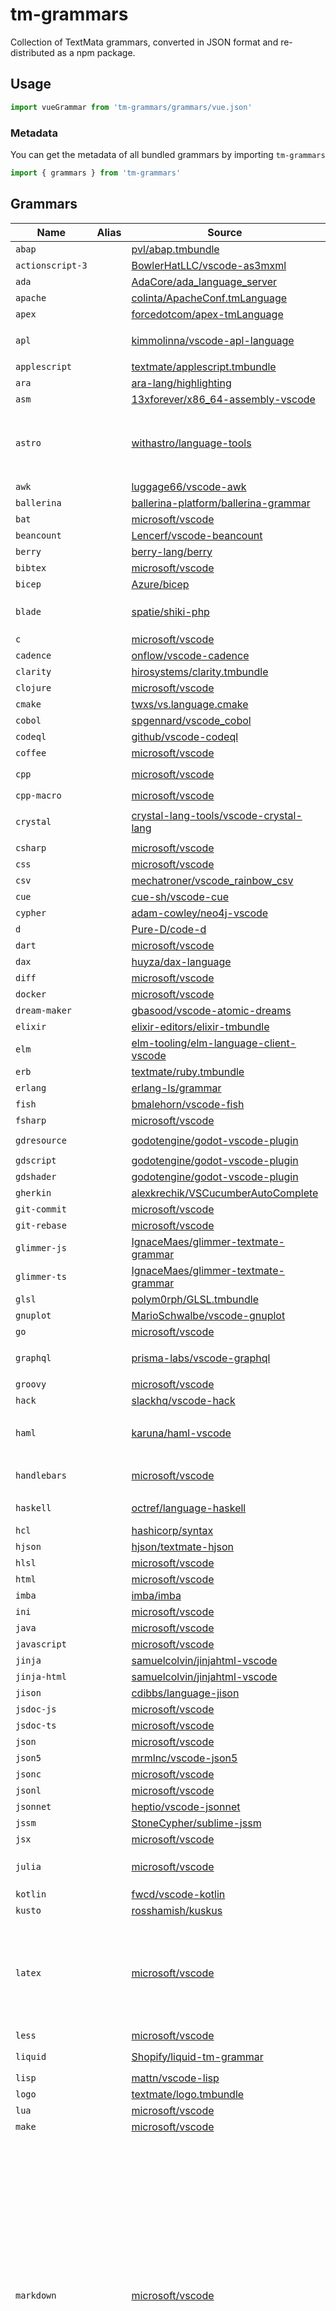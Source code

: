 # tm-grammars

Collection of TextMata grammars, converted in JSON format and re-distributed as a npm package.

## Usage

```ts
import vueGrammar from 'tm-grammars/grammars/vue.json'
```

### Metadata

You can get the metadata of all bundled grammars by importing `tm-grammars`

```ts
import { grammars } from 'tm-grammars'
```

## Grammars

<!--list-start-->
| Name | Alias | Source | License | Deps On |
| ---- | ----- | ------ | ------- | ------- |
| `abap` |  | [pvl/abap.tmbundle](https://github.com/pvl/abap.tmbundle/blob/a9b2efff4f4afa469d984353384f09e4ebd24055/Syntaxes/ABAP.tmLanguage) |  |  |
| `actionscript-3` |  | [BowlerHatLLC/vscode-as3mxml](https://github.com/BowlerHatLLC/vscode-as3mxml/blob/c52b6b64ff533d62c8434499c7713b47b652dae6/distribution/src/assembly/syntaxes/AS3.tmLanguage) | [Apache-2.0](https://raw.githubusercontent.com/BowlerHatLLC/vscode-as3mxml/main/LICENSE) |  |
| `ada` |  | [AdaCore/ada_language_server](https://github.com/AdaCore/ada_language_server/blob/ecb5c52930f0640ed1b6f0b05786928c60cacd00/integration/vscode/ada/advanced/ada.tmLanguage.json) | [GPL-3.0](https://raw.githubusercontent.com/AdaCore/ada_language_server/master/LICENSE) |  |
| `apache` |  | [colinta/ApacheConf.tmLanguage](https://github.com/colinta/ApacheConf.tmLanguage/blob/163bc03ae8998a237dfb4be353d0aea198ea17f5/ApacheConf.tmLanguage) | [NOASSERTION](https://raw.githubusercontent.com/colinta/ApacheConf.tmLanguage/main/LICENSE) |  |
| `apex` |  | [forcedotcom/apex-tmLanguage](https://github.com/forcedotcom/apex-tmLanguage/blob/88b3b7175cc0be3edf7e22cf8eecc32911740b05/grammars/apex.tmLanguage) | [NOASSERTION](https://raw.githubusercontent.com/forcedotcom/apex-tmLanguage/main/LICENSE) |  |
| `apl` |  | [kimmolinna/vscode-apl-language](https://github.com/kimmolinna/vscode-apl-language/blob/48baa9c67fe78c1a6ca8036d8525c11469b37c3a/syntaxes/apl.tmLanguage.json) |  | `html` `xml` `css` `javascript` `json` |
| `applescript` |  | [textmate/applescript.tmbundle](https://github.com/textmate/applescript.tmbundle/blob/4947cad7494eba084c21cfe04689b4efce96700f/Syntaxes/AppleScript.tmLanguage) |  |  |
| `ara` |  | [ara-lang/highlighting](https://github.com/ara-lang/highlighting/blob/5953706dfc857e13cc0ecd6155c302700b84c305/syntaxes/ara.json) | [Apache-2.0](https://raw.githubusercontent.com/ara-lang/highlighting/main/LICENSE-APACHE) |  |
| `asm` |  | [13xforever/x86_64-assembly-vscode](https://github.com/13xforever/x86_64-assembly-vscode/blob/15c07b12741ac75f5bb6e7701dc7c0d742add8dd/syntaxes/language-x86_64-assembly.tmLanguage) | [MIT](https://raw.githubusercontent.com/13xforever/x86_64-assembly-vscode/master/LICENSE.txt) |  |
| `astro` |  | [withastro/language-tools](https://github.com/withastro/language-tools/blob/7de75d39e7a03368bf0e1429dbbd98b9ab6d0c36/packages/vscode/syntaxes/astro.tmLanguage.src.yaml) | [MIT](https://raw.githubusercontent.com/withastro/language-tools/main/LICENSE) | `json` `javascript` `typescript` `stylus` `sass` `css` `scss` `less` `postcss` `tsx` |
| `awk` |  | [luggage66/vscode-awk](https://github.com/luggage66/vscode-awk/blob/426d229f39b4313e0bd5296dc11b5b62e2ad3c58/syntaxes/awk.tmLanguage) | [MIT](https://raw.githubusercontent.com/luggage66/vscode-awk/master/LICENSE.txt) |  |
| `ballerina` |  | [ballerina-platform/ballerina-grammar](https://github.com/ballerina-platform/ballerina-grammar/blob/42ddcc1c63c86bdd6ba712e86bf965f5063831d3/syntaxes/ballerina.tmLanguage) | [Apache-2.0](https://raw.githubusercontent.com/ballerina-platform/ballerina-grammar/master/LICENSE) |  |
| `bat` |  | [microsoft/vscode](https://github.com/microsoft/vscode/blob/c9631868cd2585d82bc5c1f00c235c09da2e37d8/extensions/bat/syntaxes/batchfile.tmLanguage.json) | [MIT](https://raw.githubusercontent.com/microsoft/vscode/main/LICENSE.txt) |  |
| `beancount` |  | [Lencerf/vscode-beancount](https://github.com/Lencerf/vscode-beancount/blob/08a02ff243a7a73250f555f708f55a67a2af16c9/syntaxes/beancount.tmLanguage) | [MIT](https://raw.githubusercontent.com/Lencerf/vscode-beancount/master/LICENSE) |  |
| `berry` |  | [berry-lang/berry](https://github.com/berry-lang/berry/blob/e26caec9207febe4cdf225846bff2f3d238e61a0/tools/plugins/vscode/skiars.berry-1.1.0/syntaxes/berry.json) | [MIT](https://raw.githubusercontent.com/berry-lang/berry/master/LICENSE) |  |
| `bibtex` |  | [microsoft/vscode](https://github.com/microsoft/vscode/blob/c9631868cd2585d82bc5c1f00c235c09da2e37d8/extensions/latex/syntaxes/Bibtex.tmLanguage.json) | [MIT](https://raw.githubusercontent.com/microsoft/vscode/main/LICENSE.txt) |  |
| `bicep` |  | [Azure/bicep](https://github.com/Azure/bicep/blob/70065ff18183a6f872e10d5f8f6b399d9e55d375/src/textmate/bicep.tmlanguage) | [MIT](https://raw.githubusercontent.com/Azure/bicep/main/LICENSE) |  |
| `blade` |  | [spatie/shiki-php](https://github.com/spatie/shiki-php/blob/87ac0bd789343edf22a2ef33c0735d90a5bbfeb5/languages/blade.tmLanguage.json) | [MIT](https://raw.githubusercontent.com/spatie/shiki-php/main/LICENSE.md) | `html` `xml` `sql` `javascript` `json` `css` |
| `c` |  | [microsoft/vscode](https://github.com/microsoft/vscode/blob/c9631868cd2585d82bc5c1f00c235c09da2e37d8/extensions/cpp/syntaxes/c.tmLanguage.json) | [MIT](https://raw.githubusercontent.com/microsoft/vscode/main/LICENSE.txt) |  |
| `cadence` |  | [onflow/vscode-cadence](https://github.com/onflow/vscode-cadence/blob/ada9db07f8adc46988f9ef61bcd616ce5d723598/extension/language/syntaxes/cadence.tmGrammar.json) | [Apache-2.0](https://raw.githubusercontent.com/onflow/vscode-cadence/master/LICENSE) |  |
| `clarity` |  | [hirosystems/clarity.tmbundle](https://github.com/hirosystems/clarity.tmbundle/blob/14499973360935676fcf40fa37723ec216aa3c9f/Syntaxes/clarity.JSON-tmLanguage) | [MIT](https://raw.githubusercontent.com/hirosystems/clarity.tmbundle/main/LICENSE) |  |
| `clojure` |  | [microsoft/vscode](https://github.com/microsoft/vscode/blob/c9631868cd2585d82bc5c1f00c235c09da2e37d8/extensions/clojure/syntaxes/clojure.tmLanguage.json) | [MIT](https://raw.githubusercontent.com/microsoft/vscode/main/LICENSE.txt) |  |
| `cmake` |  | [twxs/vs.language.cmake](https://github.com/twxs/vs.language.cmake/blob/8602a1399af2144d72fd25dd6ebb884a6cb62aa6/syntaxes/CMake.tmLanguage) | [MIT](https://raw.githubusercontent.com/twxs/vs.language.cmake/master/LICENSE) |  |
| `cobol` |  | [spgennard/vscode_cobol](https://github.com/spgennard/vscode_cobol/blob/00f8e42ec2532cd04393b67d6ad89a81b3652c83/syntaxes/COBOL.tmLanguage.json) | [MIT](https://raw.githubusercontent.com/spgennard/vscode_cobol/main/LICENSE) | `sql` `html` `java` |
| `codeql` |  | [github/vscode-codeql](https://github.com/github/vscode-codeql/blob/262744e6e5bbed91a653769e7c92073127ea6ead/syntaxes/ql.tmLanguage.json) | [MIT](https://raw.githubusercontent.com/github/vscode-codeql/main/LICENSE.md) |  |
| `coffee` |  | [microsoft/vscode](https://github.com/microsoft/vscode/blob/c9631868cd2585d82bc5c1f00c235c09da2e37d8/extensions/coffeescript/syntaxes/coffeescript.tmLanguage.json) | [MIT](https://raw.githubusercontent.com/microsoft/vscode/main/LICENSE.txt) | `javascript` |
| `cpp` |  | [microsoft/vscode](https://github.com/microsoft/vscode/blob/c9631868cd2585d82bc5c1f00c235c09da2e37d8/extensions/cpp/syntaxes/cpp.tmLanguage.json) | [MIT](https://raw.githubusercontent.com/microsoft/vscode/main/LICENSE.txt) | `cpp-macro` `glsl` `sql` |
| `cpp-macro` |  | [microsoft/vscode](https://github.com/microsoft/vscode/blob/c9631868cd2585d82bc5c1f00c235c09da2e37d8/extensions/cpp/syntaxes/cpp.embedded.macro.tmLanguage.json) | [MIT](https://raw.githubusercontent.com/microsoft/vscode/main/LICENSE.txt) | `cpp` `glsl` `sql` |
| `crystal` |  | [crystal-lang-tools/vscode-crystal-lang](https://github.com/crystal-lang-tools/vscode-crystal-lang/blob/fe90eda371237dc60f158fca9977e71ce0d63aae/syntaxes/crystal.json) | [MIT](https://raw.githubusercontent.com/crystal-lang-tools/vscode-crystal-lang/master/LICENSE) | `html` `sql` `css` `c` `javascript` `shellscript` |
| `csharp` |  | [microsoft/vscode](https://github.com/microsoft/vscode/blob/c9631868cd2585d82bc5c1f00c235c09da2e37d8/extensions/csharp/syntaxes/csharp.tmLanguage.json) | [MIT](https://raw.githubusercontent.com/microsoft/vscode/main/LICENSE.txt) |  |
| `css` |  | [microsoft/vscode](https://github.com/microsoft/vscode/blob/c9631868cd2585d82bc5c1f00c235c09da2e37d8/extensions/css/syntaxes/css.tmLanguage.json) | [MIT](https://raw.githubusercontent.com/microsoft/vscode/main/LICENSE.txt) |  |
| `csv` |  | [mechatroner/vscode_rainbow_csv](https://github.com/mechatroner/vscode_rainbow_csv/blob/6b53c5fb98c7a8ac97ded87046cd8302f3f88195/syntaxes/csv.tmLanguage.json) | [MIT](https://raw.githubusercontent.com/mechatroner/vscode_rainbow_csv/master/LICENSE) |  |
| `cue` |  | [cue-sh/vscode-cue](https://github.com/cue-sh/vscode-cue/blob/0734615a2607fe03f5d6c1816f8f7435179659fc/syntaxes/cue.tmLanguage.json) | [MIT](https://raw.githubusercontent.com/cue-sh/vscode-cue/master/LICENSE) |  |
| `cypher` |  | [adam-cowley/neo4j-vscode](https://github.com/adam-cowley/neo4j-vscode/blob/b56cc6c09148ab23a31ba2f6c42e0901952e8402/cypher/cypher.tmLanguage) | [MIT](https://raw.githubusercontent.com/adam-cowley/neo4j-vscode/main/LICENSE) |  |
| `d` |  | [Pure-D/code-d](https://github.com/Pure-D/code-d/blob/b19258b82d40b72ac4e60497214de14a4248d4d8/syntaxes/d.json) | [MIT](https://raw.githubusercontent.com/Pure-D/code-d/master/LICENSE.md) |  |
| `dart` |  | [microsoft/vscode](https://github.com/microsoft/vscode/blob/c9631868cd2585d82bc5c1f00c235c09da2e37d8/extensions/dart/syntaxes/dart.tmLanguage.json) | [MIT](https://raw.githubusercontent.com/microsoft/vscode/main/LICENSE.txt) |  |
| `dax` |  | [huyza/dax-language](https://github.com/huyza/dax-language/blob/7d7a73455bae1dbe9ec6f3e969d7b7d3c146e6e4/syntaxes/dax.grammer.json) |  |  |
| `diff` |  | [microsoft/vscode](https://github.com/microsoft/vscode/blob/c9631868cd2585d82bc5c1f00c235c09da2e37d8/extensions/diff/syntaxes/diff.tmLanguage.json) | [MIT](https://raw.githubusercontent.com/microsoft/vscode/main/LICENSE.txt) |  |
| `docker` |  | [microsoft/vscode](https://github.com/microsoft/vscode/blob/c9631868cd2585d82bc5c1f00c235c09da2e37d8/extensions/docker/syntaxes/docker.tmLanguage.json) | [MIT](https://raw.githubusercontent.com/microsoft/vscode/main/LICENSE.txt) |  |
| `dream-maker` |  | [gbasood/vscode-atomic-dreams](https://github.com/gbasood/vscode-atomic-dreams/blob/22d2bf0325f65697ea542856280f66e9e098f4a2/syntaxes/dm.tmLanguage.json) |  |  |
| `elixir` |  | [elixir-editors/elixir-tmbundle](https://github.com/elixir-editors/elixir-tmbundle/blob/b01fffc49179bdec936ca19b53ba4fc7c51a2cc0/Syntaxes/Elixir.tmLanguage) | [NOASSERTION](https://raw.githubusercontent.com/elixir-editors/elixir-tmbundle/master/LICENSE) | `html` |
| `elm` |  | [elm-tooling/elm-language-client-vscode](https://github.com/elm-tooling/elm-language-client-vscode/blob/89315032f8a44681416b82d79c7990b20b3c5372/syntaxes/elm-syntax.json) | [MIT](https://raw.githubusercontent.com/elm-tooling/elm-language-client-vscode/main/LICENSE) | `glsl` |
| `erb` |  | [textmate/ruby.tmbundle](https://github.com/textmate/ruby.tmbundle/blob/efcb8941c701343f1b2e9fb105c678152fea6892/Syntaxes/HTML%20(Ruby%20-%20ERB).tmLanguage) |  | `html` `ruby` |
| `erlang` |  | [erlang-ls/grammar](https://github.com/erlang-ls/grammar/blob/ab3b927fd092479a8f8268b1111861e93b8b9a6d/Erlang.plist) | [Apache-2.0](https://raw.githubusercontent.com/erlang-ls/grammar/main/LICENSE) |  |
| `fish` |  | [bmalehorn/vscode-fish](https://github.com/bmalehorn/vscode-fish/blob/aeb3fa5f894cb7167edcc80932ecf32fe7123c50/syntaxes/fish.tmLanguage.json) | [MIT](https://raw.githubusercontent.com/bmalehorn/vscode-fish/master/LICENSE) |  |
| `fsharp` |  | [microsoft/vscode](https://github.com/microsoft/vscode/blob/c9631868cd2585d82bc5c1f00c235c09da2e37d8/extensions/fsharp/syntaxes/fsharp.tmLanguage.json) | [MIT](https://raw.githubusercontent.com/microsoft/vscode/main/LICENSE.txt) | `markdown` |
| `gdresource` |  | [godotengine/godot-vscode-plugin](https://github.com/godotengine/godot-vscode-plugin/blob/ec1d9c3ae60bf67b808285c52aaacc364b05861f/syntaxes/GDResource.tmLanguage.json) | [MIT](https://raw.githubusercontent.com/godotengine/godot-vscode-plugin/master/LICENSE) | `gdshader` `gdscript` |
| `gdscript` |  | [godotengine/godot-vscode-plugin](https://github.com/godotengine/godot-vscode-plugin/blob/ec1d9c3ae60bf67b808285c52aaacc364b05861f/syntaxes/GDScript.tmLanguage.json) | [MIT](https://raw.githubusercontent.com/godotengine/godot-vscode-plugin/master/LICENSE) |  |
| `gdshader` |  | [godotengine/godot-vscode-plugin](https://github.com/godotengine/godot-vscode-plugin/blob/ec1d9c3ae60bf67b808285c52aaacc364b05861f/syntaxes/GDShader.tmLanguage.json) | [MIT](https://raw.githubusercontent.com/godotengine/godot-vscode-plugin/master/LICENSE) |  |
| `gherkin` |  | [alexkrechik/VSCucumberAutoComplete](https://github.com/alexkrechik/VSCucumberAutoComplete/blob/ca571bc1ef434bbd7ba8c66ad76cd384947ba491/gclient/syntaxes/feature.tmLanguage) | [MIT](https://raw.githubusercontent.com/alexkrechik/VSCucumberAutoComplete/master/LICENSE) |  |
| `git-commit` |  | [microsoft/vscode](https://github.com/microsoft/vscode/blob/c9631868cd2585d82bc5c1f00c235c09da2e37d8/extensions/git-base/syntaxes/git-commit.tmLanguage.json) | [MIT](https://raw.githubusercontent.com/microsoft/vscode/main/LICENSE.txt) | `diff` |
| `git-rebase` |  | [microsoft/vscode](https://github.com/microsoft/vscode/blob/c9631868cd2585d82bc5c1f00c235c09da2e37d8/extensions/git-base/syntaxes/git-rebase.tmLanguage.json) | [MIT](https://raw.githubusercontent.com/microsoft/vscode/main/LICENSE.txt) | `shellscript` |
| `glimmer-js` |  | [IgnaceMaes/glimmer-textmate-grammar](https://github.com/IgnaceMaes/glimmer-textmate-grammar/blob/de3e1953d9e411895846da294329bacad369b9d8/glimmer-js.tmLanguage.json) | [MIT](https://raw.githubusercontent.com/IgnaceMaes/glimmer-textmate-grammar/main/LICENSE) | `javascript` `handlebars` |
| `glimmer-ts` |  | [IgnaceMaes/glimmer-textmate-grammar](https://github.com/IgnaceMaes/glimmer-textmate-grammar/blob/de3e1953d9e411895846da294329bacad369b9d8/glimmer-ts.tmLanguage.json) | [MIT](https://raw.githubusercontent.com/IgnaceMaes/glimmer-textmate-grammar/main/LICENSE) | `typescript` `handlebars` |
| `glsl` |  | [polym0rph/GLSL.tmbundle](https://github.com/polym0rph/GLSL.tmbundle/blob/a7b5d7c1826a4752a0820f73868614e71c193185/Syntaxes/GLSL.tmLanguage) |  | `c` |
| `gnuplot` |  | [MarioSchwalbe/vscode-gnuplot](https://github.com/MarioSchwalbe/vscode-gnuplot/blob/d4d650802b6bc71770907f43021723a7c90bbbee/syntaxes/gnuplot.tmLanguage) | [GPL-3.0](https://raw.githubusercontent.com/MarioSchwalbe/vscode-gnuplot/master/LICENSE) |  |
| `go` |  | [microsoft/vscode](https://github.com/microsoft/vscode/blob/c9631868cd2585d82bc5c1f00c235c09da2e37d8/extensions/go/syntaxes/go.tmLanguage.json) | [MIT](https://raw.githubusercontent.com/microsoft/vscode/main/LICENSE.txt) |  |
| `graphql` |  | [prisma-labs/vscode-graphql](https://github.com/prisma-labs/vscode-graphql/blob/66e9d69b76c237714db0e606fa7ac32fc4fa3a94/grammars/graphql.json) | [MIT](https://raw.githubusercontent.com/graphql/vscode-graphql/master/LICENSE) | `javascript` `typescript` `jsx` `tsx` |
| `groovy` |  | [microsoft/vscode](https://github.com/microsoft/vscode/blob/c9631868cd2585d82bc5c1f00c235c09da2e37d8/extensions/groovy/syntaxes/groovy.tmLanguage.json) | [MIT](https://raw.githubusercontent.com/microsoft/vscode/main/LICENSE.txt) |  |
| `hack` |  | [slackhq/vscode-hack](https://github.com/slackhq/vscode-hack/blob/d75dd72a5d52436d208a627a2ead5423c94eb3e9/syntaxes/hack.json) | [MIT](https://raw.githubusercontent.com/slackhq/vscode-hack/master/LICENSE.md) | `html` `sql` |
| `haml` |  | [karuna/haml-vscode](https://github.com/karuna/haml-vscode/blob/504875f60bcd474f17762b2daf97680476135f79/syntaxes/haml.json) | [MIT](https://raw.githubusercontent.com/karuna/haml-vscode/master/LICENSE.md) | `ruby` `javascript` `sass` `coffee` `markdown` `css` |
| `handlebars` |  | [microsoft/vscode](https://github.com/microsoft/vscode/blob/c9631868cd2585d82bc5c1f00c235c09da2e37d8/extensions/handlebars/syntaxes/Handlebars.tmLanguage.json) | [MIT](https://raw.githubusercontent.com/microsoft/vscode/main/LICENSE.txt) | `html` `css` `javascript` `yaml` |
| `haskell` |  | [octref/language-haskell](https://github.com/octref/language-haskell/blob/ae87982aac2bf5cf6334c067e49c5ec8fc08b871/syntaxes/haskell.json) | [BSD-3-Clause](https://raw.githubusercontent.com/octref/language-haskell/master/LICENSE) |  |
| `hcl` |  | [hashicorp/syntax](https://github.com/hashicorp/syntax/blob/c98e6521755f840c5171f43682518465b691f392/syntaxes/hcl.tmGrammar.json) | [MPL-2.0](https://raw.githubusercontent.com/hashicorp/syntax/main/LICENSE) |  |
| `hjson` |  | [hjson/textmate-hjson](https://github.com/hjson/textmate-hjson/blob/196075169c9a9f9ab04c8e7423b67ea72c976237/Syntaxes/Hjson.tmLanguage) | [MIT](https://raw.githubusercontent.com/hjson/textmate-hjson/master/LICENSE) |  |
| `hlsl` |  | [microsoft/vscode](https://github.com/microsoft/vscode/blob/c9631868cd2585d82bc5c1f00c235c09da2e37d8/extensions/hlsl/syntaxes/hlsl.tmLanguage.json) | [MIT](https://raw.githubusercontent.com/microsoft/vscode/main/LICENSE.txt) |  |
| `html` |  | [microsoft/vscode](https://github.com/microsoft/vscode/blob/c9631868cd2585d82bc5c1f00c235c09da2e37d8/extensions/html/syntaxes/html.tmLanguage.json) | [MIT](https://raw.githubusercontent.com/microsoft/vscode/main/LICENSE.txt) | `javascript` `css` |
| `imba` |  | [imba/imba](https://github.com/imba/imba/blob/a2cc7e9bd2cc0fb0bf08daa487b7682e92202cb0/packages/vscode-imba/syntaxes/imba.tmLanguage.json) | [MIT](https://raw.githubusercontent.com/imba/imba/master/LICENSE) | `typescript` |
| `ini` |  | [microsoft/vscode](https://github.com/microsoft/vscode/blob/c9631868cd2585d82bc5c1f00c235c09da2e37d8/extensions/ini/syntaxes/ini.tmLanguage.json) | [MIT](https://raw.githubusercontent.com/microsoft/vscode/main/LICENSE.txt) |  |
| `java` |  | [microsoft/vscode](https://github.com/microsoft/vscode/blob/c9631868cd2585d82bc5c1f00c235c09da2e37d8/extensions/java/syntaxes/java.tmLanguage.json) | [MIT](https://raw.githubusercontent.com/microsoft/vscode/main/LICENSE.txt) |  |
| `javascript` |  | [microsoft/vscode](https://github.com/microsoft/vscode/blob/c9631868cd2585d82bc5c1f00c235c09da2e37d8/extensions/javascript/syntaxes/JavaScript.tmLanguage.json) | [MIT](https://raw.githubusercontent.com/microsoft/vscode/main/LICENSE.txt) | `jsdoc-js` |
| `jinja` |  | [samuelcolvin/jinjahtml-vscode](https://github.com/samuelcolvin/jinjahtml-vscode/blob/28e422433581d92f72252f1af1f67eeaab07c812/syntaxes/jinja.tmLanguage.json) | [MIT](https://raw.githubusercontent.com/samuelcolvin/jinjahtml-vscode/main/LICENSE) | `jinja-html` |
| `jinja-html` |  | [samuelcolvin/jinjahtml-vscode](https://github.com/samuelcolvin/jinjahtml-vscode/blob/28e422433581d92f72252f1af1f67eeaab07c812/syntaxes/jinja-html.tmLanguage.json) | [MIT](https://raw.githubusercontent.com/samuelcolvin/jinjahtml-vscode/main/LICENSE) | `jinja` `html` |
| `jison` |  | [cdibbs/language-jison](https://github.com/cdibbs/language-jison/blob/ce8e2c78279b242a95b87e830a60dee55357aedc/grammars/jison.cson) | [MIT](https://raw.githubusercontent.com/cdibbs/language-jison/master/LICENSE.md) | `javascript` |
| `jsdoc-js` |  | [microsoft/vscode](https://github.com/microsoft/vscode/blob/c9631868cd2585d82bc5c1f00c235c09da2e37d8/extensions/typescript-basics/syntaxes/jsdoc.js.injection.tmLanguage.json) | [MIT](https://raw.githubusercontent.com/microsoft/vscode/main/LICENSE.txt) | `typescript` |
| `jsdoc-ts` |  | [microsoft/vscode](https://github.com/microsoft/vscode/blob/c9631868cd2585d82bc5c1f00c235c09da2e37d8/extensions/typescript-basics/syntaxes/jsdoc.ts.injection.tmLanguage.json) | [MIT](https://raw.githubusercontent.com/microsoft/vscode/main/LICENSE.txt) | `typescript` |
| `json` |  | [microsoft/vscode](https://github.com/microsoft/vscode/blob/c9631868cd2585d82bc5c1f00c235c09da2e37d8/extensions/json/syntaxes/JSON.tmLanguage.json) | [MIT](https://raw.githubusercontent.com/microsoft/vscode/main/LICENSE.txt) |  |
| `json5` |  | [mrmlnc/vscode-json5](https://github.com/mrmlnc/vscode-json5/blob/e884b89929103ff009322c393080ff45a4544e88/syntaxes/json5.json) | [MIT](https://raw.githubusercontent.com/mrmlnc/vscode-json5/master/LICENSE) |  |
| `jsonc` |  | [microsoft/vscode](https://github.com/microsoft/vscode/blob/c9631868cd2585d82bc5c1f00c235c09da2e37d8/extensions/json/syntaxes/JSONC.tmLanguage.json) | [MIT](https://raw.githubusercontent.com/microsoft/vscode/main/LICENSE.txt) |  |
| `jsonl` |  | [microsoft/vscode](https://github.com/microsoft/vscode/blob/c9631868cd2585d82bc5c1f00c235c09da2e37d8/extensions/json/syntaxes/JSONL.tmLanguage.json) | [MIT](https://raw.githubusercontent.com/microsoft/vscode/main/LICENSE.txt) |  |
| `jsonnet` |  | [heptio/vscode-jsonnet](https://github.com/heptio/vscode-jsonnet/blob/0957d4235be011f2f2ac2f8af51cd7927852eeaa/syntaxes/jsonnet.tmLanguage.json) | [Apache-2.0](https://raw.githubusercontent.com/heptio/vscode-jsonnet/master/LICENSE) |  |
| `jssm` |  | [StoneCypher/sublime-jssm](https://github.com/StoneCypher/sublime-jssm/blob/063d02e3c0cfd6335f8516890cddf2d7a89cf444/jssm.tmLanguage) | [MIT](https://raw.githubusercontent.com/StoneCypher/sublime-jssm/master/LICENSE) |  |
| `jsx` |  | [microsoft/vscode](https://github.com/microsoft/vscode/blob/c9631868cd2585d82bc5c1f00c235c09da2e37d8/extensions/javascript/syntaxes/JavaScriptReact.tmLanguage.json) | [MIT](https://raw.githubusercontent.com/microsoft/vscode/main/LICENSE.txt) |  |
| `julia` |  | [microsoft/vscode](https://github.com/microsoft/vscode/blob/c9631868cd2585d82bc5c1f00c235c09da2e37d8/extensions/julia/syntaxes/julia.tmLanguage.json) | [MIT](https://raw.githubusercontent.com/microsoft/vscode/main/LICENSE.txt) | `cpp` `python` `javascript` `r` `sql` |
| `kotlin` |  | [fwcd/vscode-kotlin](https://github.com/fwcd/vscode-kotlin/blob/c1371a435aedf8690d3c9cbbe4c42a215915630d/syntaxes/kotlin.tmLanguage.json) | [MIT](https://raw.githubusercontent.com/fwcd/vscode-kotlin/main/LICENSE) |  |
| `kusto` |  | [rosshamish/kuskus](https://github.com/rosshamish/kuskus/blob/02d4369268682d90a424ba6c8d7ab7d9f0a8a8af/kusto-syntax-highlighting/syntaxes/kusto.tmLanguage.json) |  |  |
| `latex` |  | [microsoft/vscode](https://github.com/microsoft/vscode/blob/c9631868cd2585d82bc5c1f00c235c09da2e37d8/extensions/latex/syntaxes/LaTeX.tmLanguage.json) | [MIT](https://raw.githubusercontent.com/microsoft/vscode/main/LICENSE.txt) | `tex` `css` `haskell` `html` `xml` `java` `lua` `julia` `ruby` `javascript` `typescript` `python` `yaml` `rust` `scala` `gnuplot` |
| `less` |  | [microsoft/vscode](https://github.com/microsoft/vscode/blob/c9631868cd2585d82bc5c1f00c235c09da2e37d8/extensions/less/syntaxes/less.tmLanguage.json) | [MIT](https://raw.githubusercontent.com/microsoft/vscode/main/LICENSE.txt) |  |
| `liquid` |  | [Shopify/liquid-tm-grammar](https://github.com/Shopify/liquid-tm-grammar/blob/20d3a4315bd4f2285358197bdf02eeca39e4c8db/grammars/liquid.tmLanguage.json) | [MIT](https://raw.githubusercontent.com/Shopify/liquid-tm-grammar/main/LICENSE.md) | `html` `css` `json` `javascript` |
| `lisp` |  | [mattn/vscode-lisp](https://github.com/mattn/vscode-lisp/blob/09f9077526364501763414f8dd3a6aeff9e69f0e/syntaxes/Lisp.tmLanguage) | [MIT](https://raw.githubusercontent.com/mattn/vscode-lisp/master/LICENSE) |  |
| `logo` |  | [textmate/logo.tmbundle](https://github.com/textmate/logo.tmbundle/blob/a26962dce3e3864ada6c9385a4baf80787976b50/Syntaxes/Logo.tmLanguage) |  |  |
| `lua` |  | [microsoft/vscode](https://github.com/microsoft/vscode/blob/c9631868cd2585d82bc5c1f00c235c09da2e37d8/extensions/lua/syntaxes/lua.tmLanguage.json) | [MIT](https://raw.githubusercontent.com/microsoft/vscode/main/LICENSE.txt) | `c` |
| `make` |  | [microsoft/vscode](https://github.com/microsoft/vscode/blob/c9631868cd2585d82bc5c1f00c235c09da2e37d8/extensions/make/syntaxes/make.tmLanguage.json) | [MIT](https://raw.githubusercontent.com/microsoft/vscode/main/LICENSE.txt) |  |
| `markdown` |  | [microsoft/vscode](https://github.com/microsoft/vscode/blob/c9631868cd2585d82bc5c1f00c235c09da2e37d8/extensions/markdown-basics/syntaxes/markdown.tmLanguage.json) | [MIT](https://raw.githubusercontent.com/microsoft/vscode/main/LICENSE.txt) | `css` `html` `ini` `java` `lua` `make` `perl` `r` `ruby` `php` `sql` `vb` `xml` `xsl` `yaml` `bat` `clojure` `coffee` `c` `cpp` `diff` `docker` `git-commit` `git-rebase` `go` `groovy` `pug` `javascript` `json` `jsonc` `less` `objective-c` `swift` `scss` `raku` `powershell` `python` `julia` `rust` `scala` `shellscript` `typescript` `tsx` `csharp` `fsharp` `dart` `handlebars` `erlang` `elixir` `latex` `bibtex` |
| `markdown-vue` |  | [vuejs/language-tools](https://github.com/vuejs/language-tools/blob/e7439aa2dad3d6735bb75b1b099bfa26b05c7576/extensions/vscode/syntaxes/markdown-vue.json) | [MIT](https://raw.githubusercontent.com/vuejs/language-tools/master/LICENSE) | `vue` |
| `marko` |  | [marko-js/marko-tmbundle](https://github.com/marko-js/marko-tmbundle/blob/dd3a0c39e656bedd276d3bcbdea92a2d627755c7/Syntaxes/marko.tmLanguage) | [MIT](https://raw.githubusercontent.com/marko-js/marko-tmbundle/master/LICENSE) | `css` `less` `scss` `javascript` |
| `matlab` |  | [mathworks/MATLAB-Language-grammar](https://github.com/mathworks/MATLAB-Language-grammar/blob/40d9a0cd3b628f80cdcf948bbe1747a527ed5dd5/Matlab.tmbundle/Syntaxes/MATLAB.tmLanguage) |  |  |
| `mdc` |  | [nuxtlabs/vscode-mdc](https://github.com/nuxtlabs/vscode-mdc/blob/4822823f5bf805fe8b3782db5f433adefdf51dc6/syntaxes/mdc.tmLanguage.json) | [MIT](https://raw.githubusercontent.com/nuxtlabs/vscode-mdc/main/LICENSE) | `markdown` `yaml` |
| `mdx` |  | [wooorm/markdown-tm-language](https://github.com/wooorm/markdown-tm-language/blob/11eeefed6b5b13f0bfda019972ab96405a10a8fd/source.mdx.tmLanguage) | [MIT](https://raw.githubusercontent.com/wooorm/markdown-tm-language/main/license) | `tsx` `toml` `yaml` `c` `clojure` `coffee` `cpp` `csharp` `css` `diff` `docker` `elixir` `elm` `erlang` `go` `graphql` `haskell` `html` `ini` `java` `javascript` `json` `julia` `kotlin` `less` `lua` `make` `markdown` `objective-c` `perl` `python` `r` `ruby` `rust` `scala` `scss` `shellscript` `shellsession` `sql` `xml` `swift` `typescript` |
| `mermaid` |  | [bpruitt-goddard/vscode-mermaid-syntax-highlight](https://github.com/bpruitt-goddard/vscode-mermaid-syntax-highlight/blob/9aae2cf8fa92927a6579bc642ed382a55df26013/syntaxes/mermaid.tmLanguage.yaml) | [MIT](https://raw.githubusercontent.com/bpruitt-goddard/vscode-mermaid-syntax-highlight/master/LICENSE) |  |
| `mojo` |  | [modularml/mojo-syntax](https://github.com/modularml/mojo-syntax/blob/a2241dda06d9a20503394c3affa606114d007049/syntaxes/mojo.syntax.json) | [MIT](https://raw.githubusercontent.com/modularml/mojo-syntax/main/LICENSE) |  |
| `narrat` |  | [liana-p/narrat-syntax-highlighting-vscode](https://github.com/liana-p/narrat-syntax-highlighting-vscode/blob/05b57e49dbd9cd5e9b5e9e40115a4afa4c19f07e/syntaxes/narrat.tmLanguage.yaml) | [MIT](https://raw.githubusercontent.com/liana-p/narrat-syntax-highlighting-vscode/main/LICENSE) |  |
| `nextflow` |  | [nextflow-io/vscode-language-nextflow](https://github.com/nextflow-io/vscode-language-nextflow/blob/5c5e1b758839596e217b71abca00d05fb786a056/syntaxes/nextflow.tmLanguage.json) | [MIT](https://raw.githubusercontent.com/nextflow-io/vscode-language-nextflow/master/LICENSE.md) |  |
| `nginx` |  | [hangxingliu/vscode-nginx-conf-hint](https://github.com/hangxingliu/vscode-nginx-conf-hint/blob/a262ec697cf463c0772f2198c5719f3360add2a1/src/syntax/nginx.tmLanguage) | [GPL-3.0](https://raw.githubusercontent.com/hangxingliu/vscode-nginx-conf-hint/main/LICENSE) | `lua` |
| `nim` |  | [pragmagic/vscode-nim](https://github.com/pragmagic/vscode-nim/blob/0272a0544ddf147fde98f8a8f2b624b7dcb19eb3/syntaxes/nim.json) | [NOASSERTION](https://raw.githubusercontent.com/pragmagic/vscode-nim/master/LICENSE) | `c` `html` `xml` `javascript` `css` `glsl` `markdown` |
| `nix` |  | [bbenoist/vscode-nix](https://github.com/bbenoist/vscode-nix/blob/c65af1981d951e94f010e6d35c42e9c32c7d069a/syntaxes/nix.tmLanguage) | [MIT](https://raw.githubusercontent.com/bbenoist/vscode-nix/master/LICENSE.md) |  |
| `nushell` |  | [nushell/vscode-nushell-lang](https://github.com/nushell/vscode-nushell-lang/blob/25e39a9b01e12aff0fac319fce05ba1d1a60edcc/syntaxes/nushell.tmLanguage.json) | [MIT](https://raw.githubusercontent.com/nushell/vscode-nushell-lang/main/LICENSE) |  |
| `objective-c` |  | [microsoft/vscode](https://github.com/microsoft/vscode/blob/c9631868cd2585d82bc5c1f00c235c09da2e37d8/extensions/objective-c/syntaxes/objective-c.tmLanguage.json) | [MIT](https://raw.githubusercontent.com/microsoft/vscode/main/LICENSE.txt) |  |
| `objective-cpp` |  | [microsoft/vscode](https://github.com/microsoft/vscode/blob/c9631868cd2585d82bc5c1f00c235c09da2e37d8/extensions/objective-c/syntaxes/objective-c++.tmLanguage.json) | [MIT](https://raw.githubusercontent.com/microsoft/vscode/main/LICENSE.txt) |  |
| `ocaml` |  | [reasonml-editor/vscode-reasonml](https://github.com/reasonml-editor/vscode-reasonml/blob/8745b53c046e8bf857fa258ad1cb545fba81beaa/syntaxes/ocaml.json) | [Apache-2.0](https://raw.githubusercontent.com/reasonml-editor/vscode-reasonml/master/LICENSE) |  |
| `pascal` |  | [alefragnani/vscode-language-pascal](https://github.com/alefragnani/vscode-language-pascal/blob/d25150287eacc295966aff1e9c56ce08b86d5968/syntaxes/pascal.tmLanguage) | [MIT](https://raw.githubusercontent.com/alefragnani/vscode-language-pascal/master/LICENSE.md) |  |
| `perl` |  | [microsoft/vscode](https://github.com/microsoft/vscode/blob/c9631868cd2585d82bc5c1f00c235c09da2e37d8/extensions/perl/syntaxes/perl.tmLanguage.json) | [MIT](https://raw.githubusercontent.com/microsoft/vscode/main/LICENSE.txt) | `html` `xml` `css` `javascript` `sql` |
| `php` |  | [microsoft/vscode](https://github.com/microsoft/vscode/blob/c9631868cd2585d82bc5c1f00c235c09da2e37d8/extensions/php/syntaxes/php.tmLanguage.json) | [MIT](https://raw.githubusercontent.com/microsoft/vscode/main/LICENSE.txt) | `html` `xml` `sql` `javascript` `json` `css` |
| `plsql` |  | [zabel-xyz/plsql-language](https://github.com/zabel-xyz/plsql-language/blob/28b3f624a88d96c9cc1d4f03653b658f1c234566/syntaxes/plsql.tmLanguage) | [MIT](https://raw.githubusercontent.com/zabel-xyz/plsql-language/master/LICENSE) |  |
| `postcss` |  | [vuejs/vetur](https://github.com/vuejs/vetur/blob/96aaa707f8ca629f0883c57a47adb0e58995936d/syntaxes/vue-postcss.json) | [MIT](https://raw.githubusercontent.com/vuejs/vetur/master/LICENSE) |  |
| `powerquery` |  | [microsoft/powerquery-language](https://github.com/microsoft/powerquery-language/blob/b66dc932b03fd5cf03f3b20a9e83fac97d897e65/PowerQuery.tmLanguage.json) | [MIT](https://raw.githubusercontent.com/microsoft/powerquery-language/master/LICENSE) |  |
| `powershell` |  | [microsoft/vscode](https://github.com/microsoft/vscode/blob/c9631868cd2585d82bc5c1f00c235c09da2e37d8/extensions/powershell/syntaxes/powershell.tmLanguage.json) | [MIT](https://raw.githubusercontent.com/microsoft/vscode/main/LICENSE.txt) |  |
| `prisma` |  | [prisma/language-tools](https://github.com/prisma/language-tools/blob/6d1684c2b78b7d03d102d08767466c21f70ef1f0/packages/vscode/syntaxes/prisma.tmLanguage.json) | [Apache-2.0](https://raw.githubusercontent.com/prisma/language-tools/main/LICENSE) |  |
| `prolog` |  | [arthwang/vsc-prolog](https://github.com/arthwang/vsc-prolog/blob/3fab7b5916c505d55efc1b7556249bbe2d929dda/syntaxes/prolog.swi.tmLanguage.json) | [MIT](https://raw.githubusercontent.com/arthwang/vsc-prolog/master/LICENSE.txt) |  |
| `proto` |  | [zxh0/vscode-proto3](https://github.com/zxh0/vscode-proto3/blob/445cf36606f2a6623d4b48e97e255e7272e314a8/syntaxes/proto3.tmLanguage.json) | [MIT](https://raw.githubusercontent.com/zxh0/vscode-proto3/master/LICENSE.txt) |  |
| `pug` |  | [microsoft/vscode](https://github.com/microsoft/vscode/blob/c9631868cd2585d82bc5c1f00c235c09da2e37d8/extensions/pug/syntaxes/pug.tmLanguage.json) | [MIT](https://raw.githubusercontent.com/microsoft/vscode/main/LICENSE.txt) | `javascript` `css` `sass` `scss` `stylus` `coffee` `html` |
| `puppet` |  | [octref/puppet-vscode](https://github.com/octref/puppet-vscode/blob/42e02ef6c02aefb0dcf03f8367fdc106d7213a6c/syntaxes/puppet.tmLanguage) | [Apache-2.0](https://raw.githubusercontent.com/octref/puppet-vscode/main/LICENSE) |  |
| `purescript` |  | [nwolverson/vscode-language-purescript](https://github.com/nwolverson/vscode-language-purescript/blob/5364aa25ecc1ecf3e3ee67a1d7307f44894e106a/syntaxes/purescript.json) | [NOASSERTION](https://raw.githubusercontent.com/nwolverson/vscode-language-purescript/master/LICENSE.md) |  |
| `python` |  | [microsoft/vscode](https://github.com/microsoft/vscode/blob/c9631868cd2585d82bc5c1f00c235c09da2e37d8/extensions/python/syntaxes/MagicPython.tmLanguage.json) | [MIT](https://raw.githubusercontent.com/microsoft/vscode/main/LICENSE.txt) |  |
| `r` |  | [microsoft/vscode](https://github.com/microsoft/vscode/blob/c9631868cd2585d82bc5c1f00c235c09da2e37d8/extensions/r/syntaxes/r.tmLanguage.json) | [MIT](https://raw.githubusercontent.com/microsoft/vscode/main/LICENSE.txt) |  |
| `raku` |  | [microsoft/vscode](https://github.com/microsoft/vscode/blob/c9631868cd2585d82bc5c1f00c235c09da2e37d8/extensions/perl/syntaxes/perl6.tmLanguage.json) | [MIT](https://raw.githubusercontent.com/microsoft/vscode/main/LICENSE.txt) |  |
| `razor` |  | [dotnet/razor](https://github.com/dotnet/razor/blob/524b7656cbe582a563c9656bcd0356e57cd0884b/src/Razor/src/Microsoft.VisualStudio.RazorExtension/EmbeddedGrammars/aspnetcorerazor.tmLanguage.json) | [MIT](https://raw.githubusercontent.com/dotnet/razor/main/LICENSE.txt) | `html` `csharp` |
| `reg` |  | [mihai-vlc/reg-vscode](https://github.com/mihai-vlc/reg-vscode/blob/6dabd39563644f800f99e86a6ea240753210eb50/syntaxes/reg.tmLanguage) | [MIT](https://raw.githubusercontent.com/mihai-vlc/reg-vscode/master/LICENSE) |  |
| `rel` |  | [relationalai-oss/rel_vscode](https://github.com/relationalai-oss/rel_vscode/blob/b99425446896e7dfb6323f4afd3489de13a8f555/syntaxes/rel.tmLanguage.json) |  |  |
| `riscv` |  | [zhuanhao-wu/vscode-riscv-support](https://github.com/zhuanhao-wu/vscode-riscv-support/blob/9756c8c0667b60772d92f7ed2dcc237c4b85ba0a/syntaxes/riscv.tmLanguage) | [MIT](https://raw.githubusercontent.com/zhuanhao-wu/vscode-riscv-support/master/LICENSE) |  |
| `rst` |  | [microsoft/vscode](https://github.com/microsoft/vscode/blob/c9631868cd2585d82bc5c1f00c235c09da2e37d8/extensions/restructuredtext/syntaxes/rst.tmLanguage.json) | [MIT](https://raw.githubusercontent.com/microsoft/vscode/main/LICENSE.txt) | `cpp` `python` `javascript` `shellscript` `yaml` `cmake` `ruby` |
| `ruby` |  | [microsoft/vscode](https://github.com/microsoft/vscode/blob/c9631868cd2585d82bc5c1f00c235c09da2e37d8/extensions/ruby/syntaxes/ruby.tmLanguage.json) | [MIT](https://raw.githubusercontent.com/microsoft/vscode/main/LICENSE.txt) | `html` `xml` `sql` `css` `c` `javascript` `shellscript` `lua` |
| `rust` |  | [microsoft/vscode](https://github.com/microsoft/vscode/blob/c9631868cd2585d82bc5c1f00c235c09da2e37d8/extensions/rust/syntaxes/rust.tmLanguage.json) | [MIT](https://raw.githubusercontent.com/microsoft/vscode/main/LICENSE.txt) |  |
| `sas` |  | [rpardee/sas](https://github.com/rpardee/sas/blob/c00ce8fe26ce245672d6e208d87d488f1db99ebd/syntaxes/sas.tmLanguage) | [MIT](https://raw.githubusercontent.com/rpardee/sas/master/LICENSE) | `sql` |
| `sass` |  | [TheRealSyler/vscode-sass-indented](https://github.com/TheRealSyler/vscode-sass-indented/blob/5282bdb3dba1c025857f51736d6bb9e03ac6bda2/syntaxes/sass.tmLanguage.json) | [NOASSERTION](https://raw.githubusercontent.com/TheRealSyler/vscode-sass-indented/master/LICENSE) |  |
| `scala` |  | [scala/vscode-scala-syntax](https://github.com/scala/vscode-scala-syntax/blob/27315cb9837bbce3190c452bf77169910afac0eb/syntaxes/Scala.tmLanguage.json) | [MIT](https://raw.githubusercontent.com/scala/vscode-scala-syntax/main/LICENSE.md) |  |
| `scheme` |  | [sjhuangx/vscode-scheme](https://github.com/sjhuangx/vscode-scheme/blob/9bd15efa411cef23955df314f8d9399057d068de/syntaxes/scheme.tmLanguage) | [MIT](https://raw.githubusercontent.com/sjhuangx/vscode-scheme/master/LICENSE.md) |  |
| `scss` |  | [microsoft/vscode](https://github.com/microsoft/vscode/blob/c9631868cd2585d82bc5c1f00c235c09da2e37d8/extensions/scss/syntaxes/scss.tmLanguage.json) | [MIT](https://raw.githubusercontent.com/microsoft/vscode/main/LICENSE.txt) | `css` |
| `shaderlab` |  | [microsoft/vscode](https://github.com/microsoft/vscode/blob/c9631868cd2585d82bc5c1f00c235c09da2e37d8/extensions/shaderlab/syntaxes/shaderlab.tmLanguage.json) | [MIT](https://raw.githubusercontent.com/microsoft/vscode/main/LICENSE.txt) | `hlsl` |
| `shellscript` |  | [microsoft/vscode](https://github.com/microsoft/vscode/blob/c9631868cd2585d82bc5c1f00c235c09da2e37d8/extensions/shellscript/syntaxes/shell-unix-bash.tmLanguage.json) | [MIT](https://raw.githubusercontent.com/microsoft/vscode/main/LICENSE.txt) |  |
| `shellsession` |  | [hronro/sublime-linguist-syntax](https://github.com/hronro/sublime-linguist-syntax/blob/5b9291962e7e07cd5c059bd77a68d9ea3bb3a1e7/syntaxes/ShellSession.tmLanguage) | [MIT](https://raw.githubusercontent.com/hronro/sublime-linguist-syntax/master/LICENSE) | `shellscript` |
| `smalltalk` |  | [leocamello/vscode-smalltalk](https://github.com/leocamello/vscode-smalltalk/blob/d3d476a2decb9de9fb3483e6443a0ace19029722/syntaxes/smalltalk.tmLanguage.json) | [MIT](https://raw.githubusercontent.com/leocamello/vscode-smalltalk/master/LICENSE) |  |
| `solidity` |  | [juanfranblanco/vscode-solidity](https://github.com/juanfranblanco/vscode-solidity/blob/05521565af890337c0e20725840fab88d033913c/syntaxes/solidity.json) | [MIT](https://raw.githubusercontent.com/juanfranblanco/vscode-solidity/master/License.txt) |  |
| `sparql` |  | [stardog-union/stardog-vsc](https://github.com/stardog-union/stardog-vsc/blob/0ce931c26529fdaf5c6dd58d91e589bbd6944a1d/stardog-rdf-grammars/syntaxes/sparql.tmLanguage.json) |  | `turtle` |
| `splunk` |  | [arcsector/vscode-splunk-search-syntax](https://github.com/arcsector/vscode-splunk-search-syntax/blob/c17fd8ee6129e883b1fd0e0176ad55e4de46a13c/syntaxes/splunk_search.tmLanguage) | [MIT](https://raw.githubusercontent.com/arcsector/vscode-splunk-search-syntax/master/LICENSE.txt) |  |
| `sql` |  | [microsoft/vscode](https://github.com/microsoft/vscode/blob/c9631868cd2585d82bc5c1f00c235c09da2e37d8/extensions/sql/syntaxes/sql.tmLanguage.json) | [MIT](https://raw.githubusercontent.com/microsoft/vscode/main/LICENSE.txt) |  |
| `ssh-config` |  | [textmate/ssh-config.tmbundle](https://github.com/textmate/ssh-config.tmbundle/blob/212a0000c50e0c877303b2c4fcead539d2af2670/Syntaxes/SSH-Config.tmLanguage) |  |  |
| `stata` |  | [kylebarron/language-stata](https://github.com/kylebarron/language-stata/blob/a25b526d271ab747e373d05fade84cd11820188b/grammars/stata.json) | [MIT](https://raw.githubusercontent.com/kylebarron/language-stata/master/LICENSE) | `sql` |
| `stylus` |  | [d4rkr00t/language-stylus](https://github.com/d4rkr00t/language-stylus/blob/cb7d91954b05ea83ced6949498f6e36cb18fa840/syntaxes/stylus.json) | [MIT](https://raw.githubusercontent.com/d4rkr00t/language-stylus/master/LICENSE) |  |
| `svelte` |  | [sveltejs/language-tools](https://github.com/sveltejs/language-tools/blob/bc820642a151975f19090cfc5f0c2bd0cd928f1a/packages/svelte-vscode/syntaxes/svelte.tmLanguage.src.yaml) | [MIT](https://raw.githubusercontent.com/sveltejs/language-tools/master/LICENSE) | `javascript` `typescript` `coffee` `stylus` `sass` `css` `scss` `less` `postcss` `pug` `markdown` |
| `swift` |  | [microsoft/vscode](https://github.com/microsoft/vscode/blob/c9631868cd2585d82bc5c1f00c235c09da2e37d8/extensions/swift/syntaxes/swift.tmLanguage.json) | [MIT](https://raw.githubusercontent.com/microsoft/vscode/main/LICENSE.txt) |  |
| `system-verilog` |  | [mshr-h/vscode-verilog-hdl-support](https://github.com/mshr-h/vscode-verilog-hdl-support/blob/189a3afb778992b75ea4dcf16844e5da7f53e014/syntaxes/systemverilog.tmLanguage.json) | [MIT](https://raw.githubusercontent.com/mshr-h/vscode-verilog-hdl-support/main/LICENSE) |  |
| `tasl` |  | [underlay/vscode-tasl](https://github.com/underlay/vscode-tasl/blob/dde4b7c0b762c2e667584095362dd49ebfacece7/syntaxes/tasl.tmLanguage.json) | [MIT](https://raw.githubusercontent.com/underlay/vscode-tasl/main/LICENSE) |  |
| `tcl` |  | [sleutho/tcl](https://github.com/sleutho/tcl/blob/f60babcf9fce7d123ffe9461d96d69439bda03fe/syntaxes/tcl.tmLanguage) |  |  |
| `tex` |  | [microsoft/vscode](https://github.com/microsoft/vscode/blob/c9631868cd2585d82bc5c1f00c235c09da2e37d8/extensions/latex/syntaxes/TeX.tmLanguage.json) | [MIT](https://raw.githubusercontent.com/microsoft/vscode/main/LICENSE.txt) | `r` |
| `toml` |  | [textmate/toml.tmbundle](https://github.com/textmate/toml.tmbundle/blob/e82b64c1e86396220786846201e9aa3f0a2d9ca2/Syntaxes/TOML.tmLanguage) |  |  |
| `tsx` |  | [microsoft/vscode](https://github.com/microsoft/vscode/blob/c9631868cd2585d82bc5c1f00c235c09da2e37d8/extensions/typescript-basics/syntaxes/TypeScriptReact.tmLanguage.json) | [MIT](https://raw.githubusercontent.com/microsoft/vscode/main/LICENSE.txt) |  |
| `turtle` |  | [stardog-union/stardog-vsc](https://github.com/stardog-union/stardog-vsc/blob/0ce931c26529fdaf5c6dd58d91e589bbd6944a1d/stardog-rdf-grammars/syntaxes/turtle.tmLanguage.json) |  |  |
| `twig` |  | [mblode/vscode-twig-language-2](https://github.com/mblode/vscode-twig-language-2/blob/f62292b533e7c3628c3039214edf45869f8d16c9/src/syntaxes/twig.tmLanguage) | [MIT](https://raw.githubusercontent.com/mblode/vscode-twig-language-2/master/LICENSE.md) | `css` `javascript` `scss` `php` `python` `ruby` |
| `typescript` |  | [microsoft/vscode](https://github.com/microsoft/vscode/blob/c9631868cd2585d82bc5c1f00c235c09da2e37d8/extensions/typescript-basics/syntaxes/TypeScript.tmLanguage.json) | [MIT](https://raw.githubusercontent.com/microsoft/vscode/main/LICENSE.txt) | `jsdoc-ts` |
| `v` |  | [vlang/vscode-vlang](https://github.com/vlang/vscode-vlang/blob/0d7778ffc6d524f867cdd72027d99ceb5687fe0f/syntaxes/v.tmLanguage.json) | [MIT](https://raw.githubusercontent.com/vlang/vscode-vlang/master/LICENSE) |  |
| `vb` |  | [microsoft/vscode](https://github.com/microsoft/vscode/blob/c9631868cd2585d82bc5c1f00c235c09da2e37d8/extensions/vb/syntaxes/asp-vb-net.tmlanguage.json) | [MIT](https://raw.githubusercontent.com/microsoft/vscode/main/LICENSE.txt) |  |
| `verilog` |  | [mshr-h/vscode-verilog-hdl-support](https://github.com/mshr-h/vscode-verilog-hdl-support/blob/189a3afb778992b75ea4dcf16844e5da7f53e014/syntaxes/verilog.tmLanguage.json) | [MIT](https://raw.githubusercontent.com/mshr-h/vscode-verilog-hdl-support/main/LICENSE) |  |
| `vhdl` |  | [jonasjj/awesome-vhdl](https://github.com/jonasjj/awesome-vhdl/blob/8bb636dac90cc753c53d9686e175273d51bffec3/syntaxes/vhdl.tmLanguage) | [MIT](https://raw.githubusercontent.com/jonasjj/awesome-vhdl/master/LICENSE.txt) |  |
| `viml` |  | [dunstontc/viml](https://github.com/dunstontc/viml/blob/12a8de2a52b7c57ff77b153bc746b228a10088cc/syntaxes/viml.tmLanguage.json) | [MIT](https://raw.githubusercontent.com/dunstontc/viml/master/LICENSE) |  |
| `vue` |  | [vuejs/language-tools](https://github.com/vuejs/language-tools/blob/e7439aa2dad3d6735bb75b1b099bfa26b05c7576/extensions/vscode/syntaxes/vue.tmLanguage.json) | [MIT](https://raw.githubusercontent.com/vuejs/language-tools/master/LICENSE) | `html` `markdown` `pug` `stylus` `sass` `css` `scss` `less` `javascript` `typescript` `jsx` `tsx` `json` `jsonc` `json5` `yaml` `toml` `graphql` `markdown-vue` `vue-directives` `vue-interpolations` `vue-sfc-style-variable` |
| `vue-directives` |  | [vuejs/language-tools](https://github.com/vuejs/language-tools/blob/e7439aa2dad3d6735bb75b1b099bfa26b05c7576/extensions/vscode/syntaxes/vue-directives.json) | [MIT](https://raw.githubusercontent.com/vuejs/language-tools/master/LICENSE) | `vue` |
| `vue-html` |  | [vuejs/vetur](https://github.com/vuejs/vetur/blob/96aaa707f8ca629f0883c57a47adb0e58995936d/syntaxes/vue-html.tmLanguage.json) | [MIT](https://raw.githubusercontent.com/vuejs/vetur/master/LICENSE) | `vue` `javascript` |
| `vue-interpolations` |  | [vuejs/language-tools](https://github.com/vuejs/language-tools/blob/e7439aa2dad3d6735bb75b1b099bfa26b05c7576/extensions/vscode/syntaxes/vue-interpolations.json) | [MIT](https://raw.githubusercontent.com/vuejs/language-tools/master/LICENSE) | `vue` |
| `vue-sfc-style-variable` |  | [vuejs/language-tools](https://github.com/vuejs/language-tools/blob/e7439aa2dad3d6735bb75b1b099bfa26b05c7576/extensions/vscode/syntaxes/vue-sfc-style-variable-injection.json) | [MIT](https://raw.githubusercontent.com/vuejs/language-tools/master/LICENSE) | `javascript` |
| `vyper` |  | [tintinweb/vscode-vyper](https://github.com/tintinweb/vscode-vyper/blob/796a2d19444dd3c86eb06775c902ef7253ba11db/syntaxes/vyper.tmLanguage.json) | [MIT](https://raw.githubusercontent.com/tintinweb/vscode-vyper/master/LICENSE) |  |
| `wasm` |  | [wasmerio/vscode-wasm](https://github.com/wasmerio/vscode-wasm/blob/9d0ace1ff113f4a3e95797675039cd94ec257078/syntaxes/wat.json) | [MIT](https://raw.githubusercontent.com/wasmerio/vscode-wasm/master/LICENSE) |  |
| `wenyan` |  | [wenyan-lang/highlight](https://github.com/wenyan-lang/highlight/blob/998c168706c4388032166531362dca1ac419429f/wenyan.tmLanguage.json) | [MIT](https://raw.githubusercontent.com/wenyan-lang/highlight/master/LICENSE) |  |
| `wgsl` |  | [PolyMeilex/vscode-wgsl](https://github.com/PolyMeilex/vscode-wgsl/blob/acf26718d7a327377641e31d8f9a9dab376efa84/syntaxes/wgsl.tmLanguage.json) | [MIT](https://raw.githubusercontent.com/PolyMeilex/vscode-wgsl/master/LICENSE) |  |
| `wolfram` |  | [WolframResearch/vscode-wolfram](https://github.com/WolframResearch/vscode-wolfram/blob/8b55fb1724d971a303120b3f5b981d654c308c59/syntaxes/wolfram.tmLanguage.json) | [MIT](https://raw.githubusercontent.com/WolframResearch/vscode-wolfram/master/LICENSE) |  |
| `xml` |  | [microsoft/vscode](https://github.com/microsoft/vscode/blob/c9631868cd2585d82bc5c1f00c235c09da2e37d8/extensions/xml/syntaxes/xml.tmLanguage.json) | [MIT](https://raw.githubusercontent.com/microsoft/vscode/main/LICENSE.txt) | `java` |
| `xsl` |  | [microsoft/vscode](https://github.com/microsoft/vscode/blob/c9631868cd2585d82bc5c1f00c235c09da2e37d8/extensions/xml/syntaxes/xsl.tmLanguage.json) | [MIT](https://raw.githubusercontent.com/microsoft/vscode/main/LICENSE.txt) | `xml` |
| `yaml` |  | [microsoft/vscode](https://github.com/microsoft/vscode/blob/c9631868cd2585d82bc5c1f00c235c09da2e37d8/extensions/yaml/syntaxes/yaml.tmLanguage.json) | [MIT](https://raw.githubusercontent.com/microsoft/vscode/main/LICENSE.txt) |  |
| `zenscript` |  | [CraftTweaker/ZenScript-tmLanguage](https://github.com/CraftTweaker/ZenScript-tmLanguage/blob/5a7bcb775a6fb37470e56f904e70d8b8b9e6b047/zenscript.tmLanguage.json) | [MIT](https://raw.githubusercontent.com/CraftTweaker/ZenScript-tmLanguage/master/LICENSE) |  |
| `zig` |  | [ziglang/vscode-zig](https://github.com/ziglang/vscode-zig/blob/2f93703f15615862e5e0bb6a68a95887793bb4a8/syntaxes/zig.tmLanguage.json) | [MIT](https://raw.githubusercontent.com/ziglang/vscode-zig/master/LICENSE) |  |
<!--list-end-->

## License

The grammars included in this package are covered by their repositories’ respective licenses, which are permissive (apache-2.0, mit, etc), and made available in [NOTICE](./NOTICE).

All other files [MIT](./LICENSE) © Pine Wu & Anthony Fu
